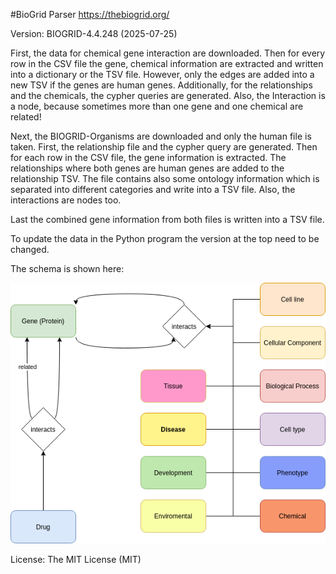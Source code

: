 #BioGrid Parser
https://thebiogrid.org/

Version: BIOGRID-4.4.248 (2025-07-25)

First, the data for chemical gene interaction are downloaded. Then for every row in the CSV file the gene, chemical information are extracted and written into a dictionary or the TSV file. However, only the edges are added into a new TSV if the genes are human genes. Additionally, for the relationships and the chemicals, the cypher queries are generated. Also, the Interaction is a node, because sometimes more than one gene and one chemical are related!

Next, the BIOGRID-Organisms are downloaded and only the human file is taken. First, the relationship file and the cypher query are generated. Then for each row in the CSV file, the gene information is extracted. The relationships where both genes are human genes are added to the relationship TSV. The file contains also some ontology information which is separated into different categories and write into a TSV file. Also, the interactions are nodes too.

Last the combined gene information from both files is written into a TSV file.

To update the data in the Python program the version at the top need to be changed.

The schema is shown here:

![er_diagram](bioGrid.png)

License: The MIT License (MIT)